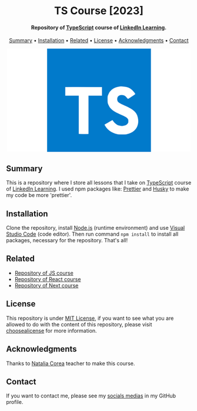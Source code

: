 <h1 align="center">
    TS Course [2023]
</h1>

<h4 align="center">
    Repository of <a href="https://www.linkedin.com/learning/typescript-esencial" target="_blank">TypeScript<a> course of <a href="https://www.linkedin.com/learning/" target="_blank">LinkedIn Learning</a>.
</h4>

<p align="center">
    <a href="#----summary">Summary</a> •
    <a href="#----installation">Installation</a> •
    <a href="#----related">Related</a> •
    <a href="#----license">License</a> •
    <a href="#----acknowledgments">Acknowledgments</a> •
    <a href="#----contact">Contact</a>
</p>

<p align="center">
    <img src="./.github/ts-logo.png" width="500">
</p>

<h2>
    Summary
</h2>
<p>
    This is a repository where I store all lessons that I take on <a href="https://www.linkedin.com/learning/typescript-esencial" target="_blank">TypeScript<a> course of <a href="https://www.linkedin.com/learning/" target="_blank">LinkedIn Learning</a>. I used npm packages like: <a href="https://prettier.io/" target="_blank">Prettier</a> and <a href="https://github.com/typicode/husky" target="_blank">Husky</a> to make my code be more 'prettier'.
</p>

<h2>
    Installation
</h2>
<p>
    Clone the repository, install <a href="https://nodejs.org/es/" target="_blank">Node.js</a> (runtime environment) and use <a href="https://code.visualstudio.com/" target="_blank">Visual Studio Code</a> (code editor). Then run command <code>npm install</code> to install all packages, necessary for the repository. That's all!
</p>

<h2>
    Related
</h2>
<p>
    <ul>
        <li>
            <a href="https://github.com/hozlucas28/JS-Course-2022" target="_blank">Repository of JS course</a>
        </li>
        <li>
            <a href="https://github.com/hozlucas28/React-Course-I-2023" target="_blank">Repository of React course</a>
        </li>
        <li>
            <a href="https://github.com/hozlucas28/Next-Course-I-2023" target="_blank">Repository of Next course</a>
        </li>
    </ul>
</p>

<h2>
    License
</h2>
<p>
    This repository is under <a href="./LICENSE" target="_blank">MIT License</a>, if you want to see what you are allowed to do with the content of this repository, please visit <a href="https://choosealicense.com/licenses/" target="_blank">choosealicense</a> for more information.
</p>

<h2>
    Acknowledgments
</h2>
<p>
    Thanks to <a href="https://www.linkedin.com/learning/instructors/natalia-corea" target="_blank">Natalia Corea</a> teacher to make this course.
</p>

<h2>
    Contact
</h1>
<p>
    If you want to contact me, please see my <a href="https://github.com/hozlucas28" target="_blank">socials medias</a> in my GitHub profile.
</p>
